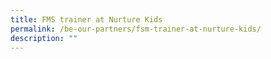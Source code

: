 ```yaml
---
title: FMS trainer at Nurture Kids
permalink: /be-our-partners/fsm-trainer-at-nurture-kids/
description: ""
---
```


